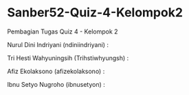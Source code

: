 # Sanber52-Quiz-4-Kelompok2

Pembagian Tugas Quiz 4 - Kelompok 2


Nurul Dini Indriyani (ndiniindriyani) : 

Tri Hesti Wahyuningsih (Trihstiwhyungsh) :

Afiz Ekolaksono (afizekolaksono) :

Ibnu Setyo Nugroho (ibnusetyon) : 
